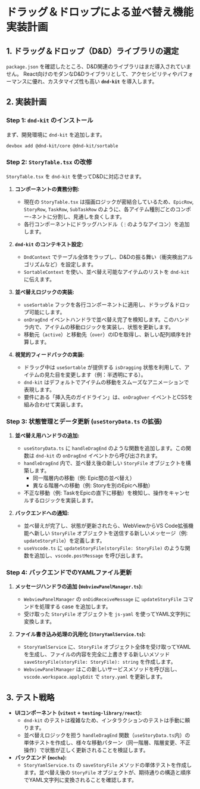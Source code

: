 # ドラッグ＆ドロップによる並べ替え機能 実装計画

## 1. ドラッグ＆ドロップ（D&D）ライブラリの選定

`package.json` を確認したところ、D&D関連のライブラリはまだ導入されていません。
React向けのモダンなD&Dライブラリとして、アクセシビリティやパフォーマンスに優れ、カスタマイズ性も高い **`dnd-kit`** を導入します。

## 2. 実装計画

### Step 1: `dnd-kit` のインストール

まず、開発環境に `dnd-kit` を追加します。

```bash
devbox add @dnd-kit/core @dnd-kit/sortable
```

### Step 2: `StoryTable.tsx` の改修

`StoryTable.tsx` を `dnd-kit` を使ってD&Dに対応させます。

1.  **コンポーネントの責務分割:**
    *   現在の `StoryTable.tsx` は描画ロジックが密結合しているため、`EpicRow`, `StoryRow`, `TaskRow`, `SubTaskRow` のように、各アイテム種別ごとのコンポー-ネントに分割し、見通しを良くします。
    *   各行コンポーネントにドラッグハンドル（`⋮`のようなアイコン）を追加します。

2.  **`dnd-kit` のコンテキスト設定:**
    *   `DndContext` でテーブル全体をラップし、D&Dの振る舞い（衝突検出アルゴリズムなど）を設定します。
    *   `SortableContext` を使い、並べ替え可能なアイテムのリストを `dnd-kit` に伝えます。

3.  **並べ替えロジックの実装:**
    *   `useSortable` フックを各行コンポーネントに適用し、ドラッグ＆ドロップ可能にします。
    *   `onDragEnd` イベントハンドラで並べ替え完了を検知します。このハンドラ内で、アイテムの移動ロジックを実装し、状態を更新します。
    *   移動元（`active`）と移動先（`over`）のIDを取得し、新しい配列順序を計算します。

4.  **視覚的フィードバックの実装:**
    *   ドラッグ中は `useSortable` が提供する `isDragging` 状態を利用して、アイテムの見た目を変更します（例：半透明にする）。
    *   `dnd-kit` はデフォルトでアイテムの移動をスムーズなアニメーションで表現します。
    *   要件にある「挿入先のガイドライン」は、`onDragOver` イベントとCSSを組み合わせて実装します。

### Step 3: 状態管理とデータ更新 (`useStoryData.ts` の拡張)

1.  **並べ替え用ハンドラの追加:**
    *   `useStoryData.ts` に `handleDragEnd` のような関数を追加します。この関数は `dnd-kit` の `onDragEnd` イベントから呼び出されます。
    *   `handleDragEnd` 内で、並べ替え後の新しい `StoryFile` オブジェクトを構築します。
        *   同一階層内の移動（例: Epic間の並べ替え）
        *   異なる階層への移動（例: Storyを別のEpicへ移動）
    *   不正な移動（例: TaskをEpicの直下に移動）を検知し、操作をキャンセルするロジックを実装します。

2.  **バックエンドへの通知:**
    *   並べ替えが完了し、状態が更新されたら、WebViewからVS Code拡張機能へ新しい `StoryFile` オブジェクトを送信する新しいメッセージ（例: `updateStoryFile`）を定義します。
    *   `useVscode.ts` に `updateStoryFile(storyFile: StoryFile)` のような関数を追加し、`vscode.postMessage` を呼び出します。

### Step 4: バックエンドでのYAMLファイル更新

1.  **メッセージハンドラの追加 (`WebviewPanelManager.ts`):**
    *   `WebviewPanelManager` の `onDidReceiveMessage` に `updateStoryFile` コマンドを処理する case を追加します。
    *   受け取った `StoryFile` オブジェクトを `js-yaml` を使ってYAML文字列に変換します。

2.  **ファイル書き込み処理の汎用化 (`StoryYamlService.ts`):**
    *   `StoryYamlService` に、`StoryFile` オブジェクト全体を受け取ってYAMLを生成し、ファイルの内容を完全に上書きする新しいメソッド `saveStoryFile(storyFile: StoryFile): string` を作成します。
    *   `WebviewPanelManager` はこの新しいサービスメソッドを呼び出し、`vscode.workspace.applyEdit` で `story.yaml` を更新します。

## 3. テスト戦略

*   **UIコンポーネント (`vitest` + `testing-library/react`):**
    *   `dnd-kit` のテストは複雑なため、インタラクションのテストは手動に頼ります。
    *   並べ替えロジックを担う `handleDragEnd` 関数（`useStoryData.ts`内）の単体テストを作成し、様々な移動パターン（同一階層、階層変更、不正操作）で状態が正しく更新されることを検証します。
*   **バックエンド (`mocha`):**
    *   `StoryYamlService.ts` の `saveStoryFile` メソッドの単体テストを作成します。並べ替え後の `StoryFile` オブジェクトが、期待通りの構造と順序でYAML文字列に変換されることを確認します。

